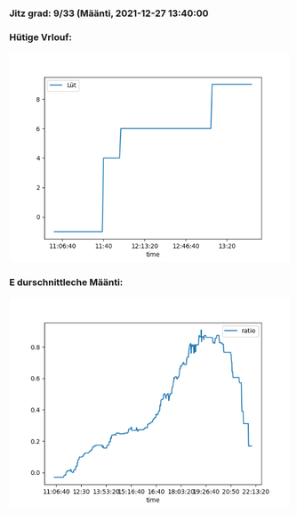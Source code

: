 ### Jitz grad: 9/33 (Määnti, 2021-12-27 13:40:00

### Hütige Vrlouf:
![Graph](Today.png)

### E durschnittleche Määnti:
![Graph](Määnti.png)